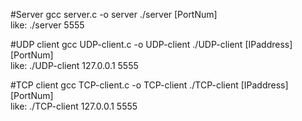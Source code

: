 #Server
gcc server.c -o server 
./server [PortNum]  
like: ./server 5555 

#UDP client
gcc UDP-client.c -o UDP-client 
./UDP-client [IPaddress] [PortNum]  
like: ./UDP-client 127.0.0.1 5555

#TCP client
gcc TCP-client.c -o TCP-client 
./TCP-client [IPaddress] [PortNum]  
like: ./TCP-client 127.0.0.1 5555
